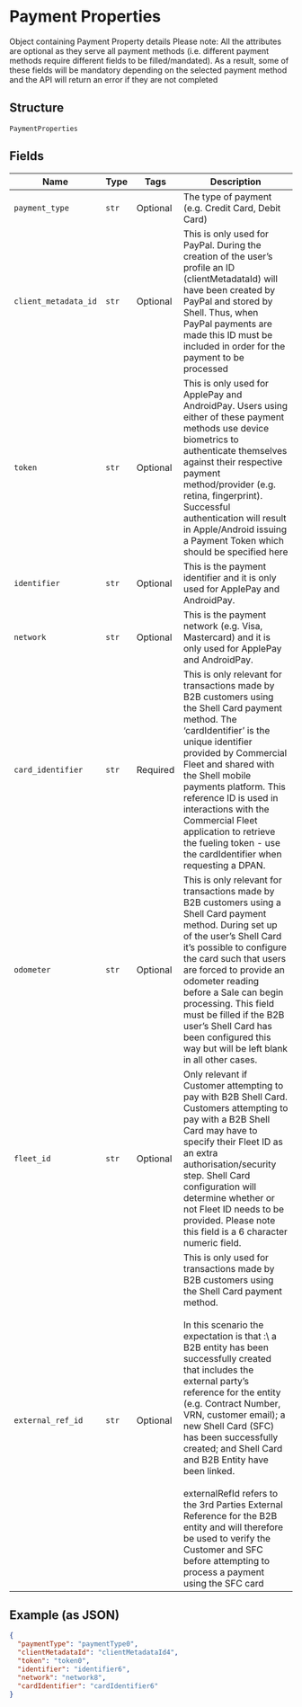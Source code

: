 
# Payment Properties

Object containing Payment Property details Please note:
All the attributes are optional as they serve all payment methods (i.e. different payment methods require different fields to be filled/mandated). As a result, some of these fields will be mandatory depending on the selected payment method and the API will return an error if they are not completed

## Structure

`PaymentProperties`

## Fields

| Name | Type | Tags | Description |
|  --- | --- | --- | --- |
| `payment_type` | `str` | Optional | The type of payment (e.g. Credit Card, Debit Card) |
| `client_metadata_id` | `str` | Optional | This is only used for PayPal. During the creation of the user’s profile an ID (clientMetadataId) will have been created by PayPal and stored by Shell. Thus, when PayPal payments are made this ID must be included in order for the payment to be processed |
| `token` | `str` | Optional | This is only used for ApplePay and AndroidPay. Users using either of these payment methods use device biometrics to authenticate themselves against their respective payment method/provider (e.g. retina, fingerprint). Successful authentication will result in Apple/Android issuing a Payment Token which should be specified here |
| `identifier` | `str` | Optional | This is the payment identifier and it is only used for ApplePay and AndroidPay. |
| `network` | `str` | Optional | This is the payment network (e.g. Visa, Mastercard) and it is only used for ApplePay and AndroidPay. |
| `card_identifier` | `str` | Required | This is only relevant for transactions made by B2B customers using the Shell Card payment method. The ‘cardIdentifier’ is the unique identifier provided by Commercial Fleet and shared with the Shell mobile payments platform. This reference ID is used in interactions with the Commercial Fleet application to retrieve the fueling token - use the cardIdentifier when requesting a DPAN. |
| `odometer` | `str` | Optional | This is only relevant for transactions made by B2B customers using a Shell Card payment method. During set up of the user’s Shell Card it’s possible to configure the card such that users are forced to provide an odometer reading before a Sale can begin processing. This field must be filled if the B2B user’s Shell Card has been configured this way but will be left blank in all other cases. |
| `fleet_id` | `str` | Optional | Only relevant if Customer attempting to pay with B2B Shell Card. Customers attempting to pay with a B2B Shell Card may have to specify their Fleet ID as an extra authorisation/security step. Shell Card configuration will determine whether or not Fleet ID needs to be provided. Please note this field is a 6 character numeric field. |
| `external_ref_id` | `str` | Optional | This is only used for transactions made by B2B customers using the Shell Card payment method.<br><br>In this scenario the expectation is that :\ a B2B entity has been successfully created that includes the external party’s reference for the entity (e.g. Contract Number, VRN, customer email); a new Shell Card (SFC) has been successfully created; and Shell Card and B2B Entity have been linked.<br><br>externalRefId refers to the 3rd Parties External Reference for the B2B entity and will therefore be used to verify the Customer and SFC before attempting to process a payment using the SFC card |

## Example (as JSON)

```json
{
  "paymentType": "paymentType0",
  "clientMetadataId": "clientMetadataId4",
  "token": "token0",
  "identifier": "identifier6",
  "network": "network8",
  "cardIdentifier": "cardIdentifier6"
}
```

